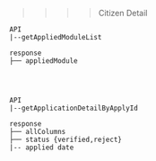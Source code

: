 >>>> Citizen Detail

```
API
|--getAppliedModuleList

response
├── appliedModule


   
```

```
API
|--getApplicationDetailByApplyId

response
├── allColumns
├── status {verified,reject} 
|-- applied date
   
```
